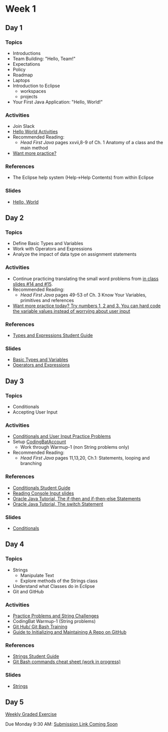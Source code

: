 # Week 1

## Day 1

### Topics

*   Introductions
*   Team Building: "Hello, Team!"
*   Expectations
*   Policy
*   Roadmap
*   Laptops
*   Introduction to Eclipse
    *   workspaces
    *   projects
*   Your First Java Application: "Hello, World!"

### Activities

*   Join Slack
*   [Hello World Activities](https://wecancodeit.github.io/java-exercises/fundamentals-practice-problems/hello-world/)
*   Recommended Reading:
    *   _Head First Java_ pages xxvii,8-9 of Ch. 1 Anatomy of a class and the main method
*   [Want more practice?](https://www.w3resource.com/java-exercises/basic/index.php)

### References

*   The Eclipse help system (Help->Help Contents) from within Eclipse

### Slides

*   [Hello, World](https://wecancodeit.github.io/java-slides/fundamentals/hello-world/)

## Day 2

### Topics

*   Define Basic Types and Variables
*   Work with Operators and Expressions
*   Analyze the impact of data type on assignment statements

### Activities

*   Continue practicing translating the small word problems from [in class slides #14 and #15](https://wecancodeit.github.io/java-slides/fundamentals/operators-and-expressions/).
*   Recommended Reading:
    *   _Head First Java_ pages 49-53 of Ch. 3 Know Your Variables, primitives and references
*   [Want more practice today? Try numbers 1, 2 and 3. You can hard code the variable values instead of worrying about user input](https://www.w3resource.com/java-exercises/datatypes/index.php)

### References

*   [Types and Expressions Student Guide](https://wecancodeit.github.io/java-resources/fundamentals/types-and-expressions/)

### Slides

*   [Basic Types and Variables](https://wecancodeit.github.io/java-slides/fundamentals/basic-types-and-variables/)
*   [Operators and Expressions](https://wecancodeit.github.io/java-slides/fundamentals/operators-and-expressions/)

## Day 3

### Topics

*   Conditionals
*   Accepting User Input

### Activities

*   [Conditionals and User Input Practice Problems](https://wecancodeit.github.io/java-exercises/fundamentals-practice-problems/conditionals/)
*   Setup [CodingBatAccount](http://codingbat.com/java)
    *   Work through Warmup-1 (non String problems only)
*   Recommended Reading:
    *   _Head First Java_ pages 11,13,20, Ch.1: Statements, looping and branching

### References

*   [Conditionals Student Guide](https://wecancodeit.github.io/java-resources/fundamentals/conditionals-and-user-input/)
*   [Reading Console Input slides](https://wecancodeit.github.io/java-slides/fundamentals/reading-console-input/)
*   [Oracle Java Tutorial, The if-then and if-then-else Statements](https://docs.oracle.com/javase/tutorial/java/nutsandbolts/if.html)
*   [Oracle Java Tutorial, The switch Statement](https://docs.oracle.com/javase/tutorial/java/nutsandbolts/switch.html)

### Slides

*   [Conditionals](https://wecancodeit.github.io/java-slides/fundamentals/conditionals/)

## Day 4

### Topics

*   Strings
    *   Manipulate Text
    *   Explore methods of the Strings class
*   Understand what Classes do in Eclipse
*   Git and GitHub

### Activities

*   [Practice Problems and String Challenges](https://wecancodeit.github.io/java-exercises/fundamentals-practice-problems/strings/)
*   CodingBat Warmup-1 (String problems)
*   [Git Hub/ Git Bash Training](https://github.com/jlord/git-it-electron)
*   [Guide to Initializing and Maintaining A Repo on GitHub](https://wecancodeit.github.io/java-resources/git/managing-your-repo/)

### References

*   [Strings Student Guide](https://wecancodeit.github.io/java-resources/fundamentals/strings/)
*   [Git Bash commands cheat sheet (work in progress)](https://wecancodeit.github.io/java-resources/bash/)

### Slides

*   [Strings](https://wecancodeit.github.io/java-slides/fundamentals/strings/)

## Day 5

[Weekly Graded Exercise](https://wecancodeit.github.io/java-exercises/fortune-teller)

Due Monday 9:30 AM: [Submission Link Coming Soon]()
